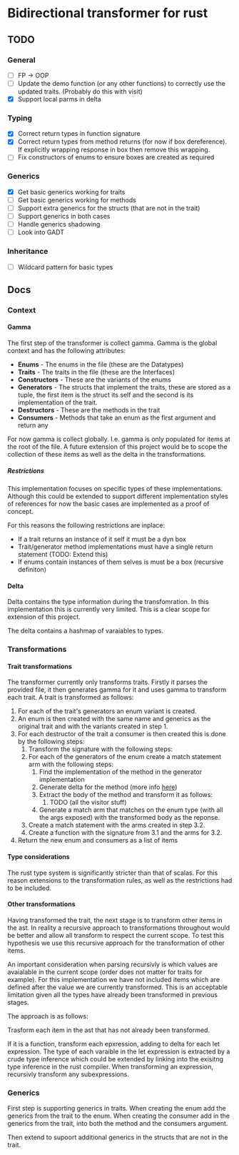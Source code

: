 # Bidirectional transformer for rust

## TODO

### General

- [ ] FP -> OOP 
- [ ] Update the demo function (or any other functions) to correctly use the updated traits. (Probably do this with visit)
- [x] Support local parms in delta

### Typing 

- [x] Correct return types in function signature
- [x] Correct return types from method returns (for now if box dereference). If explicitly wrapping response in box then remove this wrapping.
- [ ] Fix constructors of enums to ensure boxes are created as required
 
### Generics

- [x] Get basic generics working for traits
- [ ] Get basic generics working for methods 
- [ ] Support extra generics for the structs (that are not in the trait) 
- [ ] Support generics in both cases 
- [ ] Handle generics shadowing 
- [ ] Look into GADT 

### Inheritance

- [ ] Wildcard pattern for basic types

## Docs

### Context

#### Gamma

The first step of the transformer is collect gamma. Gamma is the global context and has the following attributes:

- **Enums** - The enums in the file (these are the Datatypes)
- **Traits** - The traits in the file (these are the Interfaces)
- **Constructors** - These are the variants of the enums 
- **Generators** - The structs that implement the traits, these are stored as a tuple, the first item is the struct its self and the second is its implementation of the trait.
- **Destructors** - These are the methods in the trait
- **Consumers** - Methods that take an enum as the first argument and return any

For now gamma is collect globally. I.e. gamma is only populated for items at the root of the file. A future extension of this project would be to scope the collection of these items as well as the delta in the transformations.

##### Restrictions

This implementation focuses on specific types of these implementations. Although this could be extended to support different implementation styles of references for now the basic cases are implemented as a proof of concept.

For this reasons the following restrictions are inplace:

- If a trait returns an instance of it self it must be a dyn box
- Trait/generator method implementations must have a single return statement (TODO: Extend this)
- If enums contain instances of them selves is must be a box (recursive definiton)

#### Delta 

Delta contains the type information during the transfomration. In this implementation this is currently very limited. This is a clear scope for extension of this project.

The delta contains a hashmap of varaiables to types. 

### Transformations 

#### Trait transformations 

The transformer currently only transforms traits. Firstly it parses the provided file, it then generates gamma for it and uses gamma to transform each trait. A trait is transformed as follows:

1. For each of the trait's generators an enum variant is created.
2. An enum is then created with the same name and generics as the original trait and with the variants created in step 1.
3. For each destructor of the trait a consumer is then created this is done by the following steps:
   1. Transform the signature with the following steps:
   2. For each of the generators of the enum create a match statement arm with the following steps:
      1. Find the implementation of the method in the generator implementation
      2. Generate delta for the method (more info [here](#Delta))
      3. Extract the body of the method and transform it as follows:
         1. TODO (all the visitor stuff)
      4. Generate a match arm that matches on the enum type (with all the args exposed) with the transformed body as the reponse.
   3. Create a match statement with the arms created in step 3.2.
   4. Create a function with the signature from 3.1 and the arms for 3.2.
4. Return the new enum and consumers as a list of items

#### Type considerations

The rust type system is significantly stricter than that of scalas. For this reason extensions to the transformation rules, as well as the restrictions had to be included.

#### Other transformations 

Having transformed the trait, the next stage is to transform other items in the ast. In reality a recursive approach to transformations throughout would be better and allow all transform to respect the current scope. To test this hypothesis we use this recursive approach for the transformation of other items. 

An important consideration when parsing recursivly is which values are avaialable in the current scope (order does not matter for traits for example). For this implementation we have not included items which are defined after the value we are currently transformed. This is an acceptable limitation given all the types have already been transformed in previous stages.

The approach is as follows:

Trasform each item in the ast that has not already been transformed.

If it is a function, transform each epxression, adding to delta for each let expression. The type of each varaible in the let expression is extracted by a crude type inference which could be extended by linking into the exisitng type inference in the rust compiler. When transforming an expression, recursivly transform any subexpressions.

### Generics

First step is supporting generics in traits. 
When creating the enum add the generics from the trait to the enum.
When creating the consumer add in the generics from the trait, into both the method and the consumers argument.

Then extend to supoort additional generics in the structs that are not in the trait.


